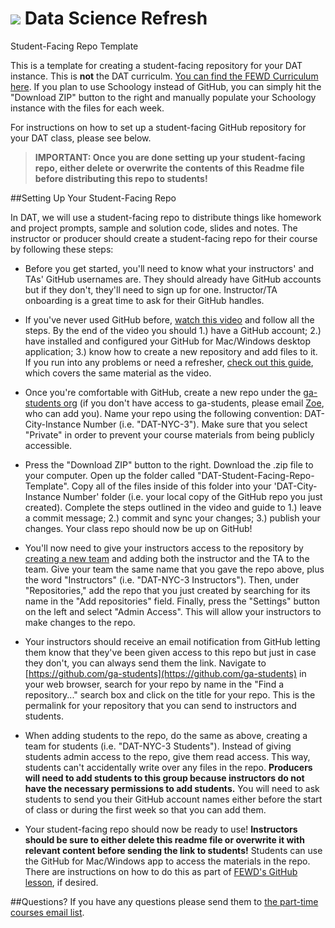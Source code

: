 # ![](https://ga-dash.s3.amazonaws.com/production/assets/logo-9f88ae6c9c3871690e33280fcf557f33.png) Data Science Refresh
Student-Facing Repo Template

This is a template for creating a student-facing repository for your DAT instance. This is __not__ the DAT curriculm. [You can find the FEWD Curriculum here](https://github.com/generalassembly-studio/FEWD_Curriculum). If you plan to use Schoology instead of GitHub, you can simply hit the "Download ZIP" button to the right and manually populate your Schoology instance with the files for each week.

For instructions on how to set up a student-facing GitHub repository for your DAT class, please see below.

> __IMPORTANT: Once you are done setting up your student-facing repo, either delete or overwrite the contents of this Readme file before distributing this repo to students!__

##Setting Up Your Student-Facing Repo

In DAT, we will use a student-facing repo to distribute things like homework and project prompts, sample and solution code, slides and notes. The instructor or producer should create a student-facing repo for their course by following these steps:

* Before you get started, you'll need to know what your instructors' and TAs' GitHub usernames are. They should already have GitHub accounts but if they don't, they'll need to sign up for one. Instructor/TA onboarding is a great time to ask for their GitHub handles. 

* If you've never used GitHub before, [watch this video](https://generalassembly.wistia.com/medias/jkrycndgrs) and follow all the steps. By the end of the video you should 1.) have a GitHub account; 2.) have installed and configured your GitHub for Mac/Windows desktop application; 3.) know how to create a new repository and add files to it. If you run into any problems or need a refresher, [check out this guide](https://github.com/generalassembly-studio/FEWD_Curriculum/blob/master/Week_00_GitHub/Getting_Started_With_GitHub.pdf), which covers the same material as the video.

* Once you're comfortable with GitHub, create a new repo under the [ga-students org](https://github.com/ga-students) (if you don't have access to ga-students, please email [Zoe](mailto:zoes@generalassemb.ly), who can add you). Name your repo using the following convention: DAT-City-Instance Number (i.e. "DAT-NYC-3"). Make sure that you select "Private" in order to prevent your course materials from being publicly accessible.

* Press the "Download ZIP" button to the right. Download the .zip file to your computer. Open up the folder called "DAT-Student-Facing-Repo-Template". Copy all of the files inside of this folder into your 'DAT-City-Instance Number' folder (i.e. your local copy of the GitHub repo you just created). Complete the steps outlined in the video and guide to 1.) leave a commit message; 2.) commit and sync your changes; 3.) publish your changes. Your class repo should now be up on GitHub!

* You'll now need to give your instructors access to the repository by [creating a new team](https://github.com/orgs/ga-students/teams) and adding both the instructor and the TA to the team. Give your team the same name that you gave the repo above, plus the word "Instructors" (i.e. "DAT-NYC-3 Instructors"). Then, under "Repositories," add the repo that you just created by searching for its name in the "Add repositories" field. Finally, press the "Settings" button on the left and select "Admin Access". This will allow your instructors to make changes to the repo.

* Your instructors should receive an email notification from GitHub letting them know that they've been given access to this repo but just in case they don't, you can always send them the link. Navigate to [https://github.com/ga-students](https://github.com/ga-students) in your web browser, search for your repo by name in the "Find a repository..." search box and click on the title for your repo. This is the permalink for your repository that you can send to instructors and students. 

* When adding students to the repo, do the same as above, creating a team for students (i.e. "DAT-NYC-3 Students"). Instead of giving students admin access to the repo, give them read access. This way, students can't accidentally write over any files in the repo. __Producers will need to add students to this group because instructors do not have the necessary permissions to add students.__ You will need to ask students to send you their GitHub account names either before the start of class or during the first week so that you can add them. 

* Your student-facing repo should now be ready to use! __Instructors should be sure to either delete this readme file or overwrite it with relevant content before sending the link to students!__ Students can use the GitHub for Mac/Windows app to access the materials in the repo. There are instructions on how to do this as part of [FEWD's GitHub lesson](https://github.com/generalassembly-studio/FEWD_Curriculum/tree/master/Week_00_GitHub), if desired.

##Questions?
If you have any questions please send them to [the part-time courses email list](mailto:askpart-time@generalassemb.ly).


